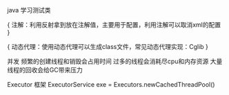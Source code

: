 java 学习测试类

{
注解：利用反射拿到放在注解值，主要用于配置，利用注解可以取消xml的配置
}

{
动态代理：使用动态代理可以生成class文件，常见动态代理实现：Cglib
}

并发
频繁的创建线程和销毁会占用时间
过多的线程会消耗尽cpu和内存资源
大量线程的回收会给GC带来压力


Executor 框架
ExecutorService exe = Executors.newCachedThreadPool()



